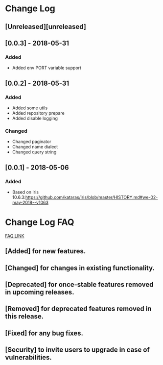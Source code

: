 # Change Log

## [Unreleased][unreleased]

## [0.0.3] - 2018-05-31
### Added
- Added env PORT variable support

## [0.0.2] - 2018-05-31
### Added
- Added some utils
- Added repository prepare
- Added disable logging
### Changed
- Changed paginator
- Changed name dialect
- Changed query string

## [0.0.1] - 2018-05-06
### Added
- Based on Iris 10.6.3:https://github.com/kataras/iris/blob/master/HISTORY.md#we-02-may-2018--v1063

# Change Log FAQ

[FAQ LINK](http://keepachangelog.com/)

## [Added] for new features.
## [Changed] for changes in existing functionality.
## [Deprecated] for once-stable features removed in upcoming releases.
## [Removed] for deprecated features removed in this release.
## [Fixed] for any bug fixes.
## [Security] to invite users to upgrade in case of vulnerabilities.
